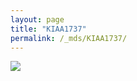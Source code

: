 ```yaml
---
layout: page
title: "KIAA1737"
permalink: /_mds/KIAA1737/
---
```


![](../../algns0/5HSAA056235_aln_report.png?raw=true)